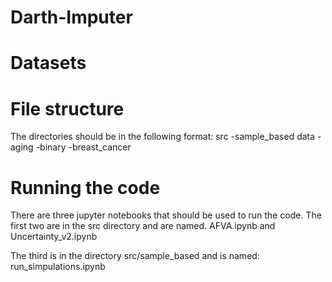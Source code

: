 # Darth-Imputer

<!-- Brain Data: CSV file containing the gene expression levels of 54676 genes (columns) from 130 samples (rows). There are 4 different types of brain cancer (plus healthy tissue) represented in this dataset (column "type"). More information about this dataset, as well as other file formats such as TAB and ARFF, data visualization, and classification and clustering benchmarks are freely available at the official CuMiDa website under the id GSE50161: http://sbcb.inf.ufrgs.br/cumida

Breast Data: CSV file containing the gene expression levels of 54676 genes (columns) from 151 samples (rows). There are 5 different types of breast cancer (plus healthy tissue) represented in this dataset (column "type"). More information about this dataset, as well as other file formats such as TAB and ARFF, data visualization, and classification and clustering benchmarks are freely available at the official CuMiDa website under the id GSE45827: http://sbcb.inf.ufrgs.br/cumida -->

# Datasets


# File structure
The directories should be in the following format:
src
    -sample_based
data
    -aging
    -binary
    -breast_cancer

# Running the code
There are three jupyter notebooks that should be used to run the code. 
The first two are in the src directory and are named.
AFVA.ipynb and Uncertainty_v2.ipynb

The third is in the directory src/sample_based and is named: run_simpulations.ipynb



